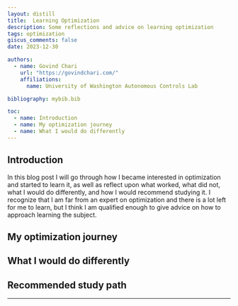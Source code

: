 ```yaml
---
layout: distill
title:  Learning Optimization
description: Some reflections and advice on learning optimization
tags: optimization
giscus_comments: false
date: 2023-12-30

authors:
  - name: Govind Chari
    url: "https://govindchari.com/"
    affiliations:
      name: University of Washington Autonomous Controls Lab

bibliography: mybib.bib

toc:
  - name: Introduction
  - name: My optimization journey
  - name: What I would do differently
---
```


## Introduction
In this blog post I will go through how I became interested in optimization and started to learn it, as well as reflect upon what worked, what did not, what I would do differently, and how I would recommend studying it. I recognize that I am far from an expert on optimization and there is a lot left for me to learn, but I think I am qualified enough to give advice on how to approach learning the subject. 

## My optimization journey
## What I would do differently
## Recommended study path

***